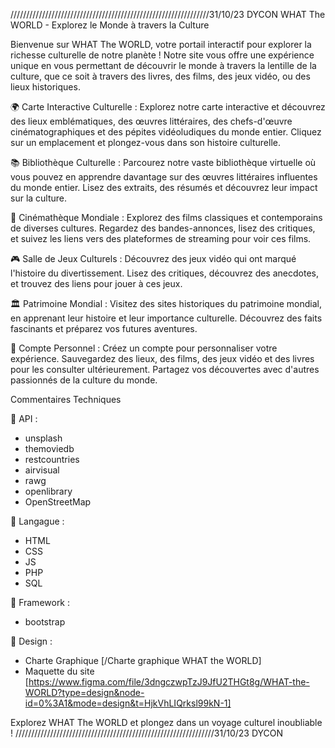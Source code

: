 ///////////////////////////////////////////////////////////////31/10/23 DYCON
WHAT The WORLD - Explorez le Monde à travers la Culture

Bienvenue sur WHAT The WORLD, votre portail interactif pour explorer la richesse culturelle de notre planète ! Notre site vous offre une expérience unique en vous permettant de découvrir le monde à travers la lentille de la culture, que ce soit à travers des livres, des films, des jeux vidéo, ou des lieux historiques.

🌍 Carte Interactive Culturelle : Explorez notre carte interactive et découvrez des lieux emblématiques, des œuvres littéraires, des chefs-d'œuvre cinématographiques et des pépites vidéoludiques du monde entier. Cliquez sur un emplacement et plongez-vous dans son histoire culturelle.

📚 Bibliothèque Culturelle : Parcourez notre vaste bibliothèque virtuelle où vous pouvez en apprendre davantage sur des œuvres littéraires influentes du monde entier. Lisez des extraits, des résumés et découvrez leur impact sur la culture.

🎥 Cinémathèque Mondiale : Explorez des films classiques et contemporains de diverses cultures. Regardez des bandes-annonces, lisez des critiques, et suivez les liens vers des plateformes de streaming pour voir ces films.

🎮 Salle de Jeux Culturels : Découvrez des jeux vidéo qui ont marqué l'histoire du divertissement. Lisez des critiques, découvrez des anecdotes, et trouvez des liens pour jouer à ces jeux.

🏛️ Patrimoine Mondial : Visitez des sites historiques du patrimoine mondial, en apprenant leur histoire et leur importance culturelle. Découvrez des faits fascinants et préparez vos futures aventures.

📌 Compte Personnel : Créez un compte pour personnaliser votre expérience. Sauvegardez des lieux, des films, des jeux vidéo et des livres pour les consulter ultérieurement. Partagez vos découvertes avec d'autres passionnés de la culture du monde.


Commentaires Techniques

🔗 API : 
- unsplash
- themoviedb
- restcountries
- airvisual
- rawg
- openlibrary
- OpenStreetMap

🔗 Langague : 
- HTML
- CSS
- JS
- PHP
- SQL


🔗 Framework : 
- bootstrap


🔗 Design : 
- Charte Graphique [/Charte graphique WHAT the WORLD]
- Maquette du site [https://www.figma.com/file/3dngczwpTzJ9JfU2THGt8g/WHAT-the-WORLD?type=design&node-id=0%3A1&mode=design&t=HjkVhLIQrksl99kN-1]

Explorez WHAT The WORLD et plongez dans un voyage culturel inoubliable !
///////////////////////////////////////////////////////////////31/10/23 DYCON
